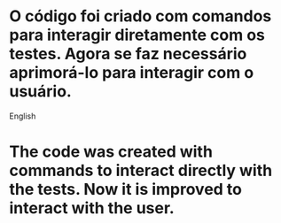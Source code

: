 # O código foi criado com comandos para interagir diretamente com os testes. Agora se faz necessário aprimorá-lo para interagir com o usuário.

English

# The code was created with commands to interact directly with the tests. Now it is improved to interact with the user.
